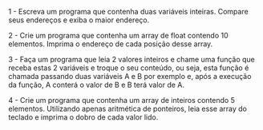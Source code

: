 1 - Escreva um programa que contenha duas variáveis inteiras. Compare seus endereços e exiba o maior endereço.

2 - Crie um programa que contenha um array de float contendo 10 elementos. Imprima o endereço de cada posição desse array.

3 - Faça um programa que leia 2 valores inteiros e chame uma função que receba estas 2 variáveis e troque o seu conteúdo, ou seja, esta função é chamada passando duas variáveis A e B por exemplo e, após a execução da função, A conterá o valor de B e B terá valor de A.

4 - Crie um programa que contenha um array de inteiros contendo 5 elementos. Utilizando apenas aritmética de ponteiros, leia esse array do teclado e imprima o dobro de cada valor lido.
